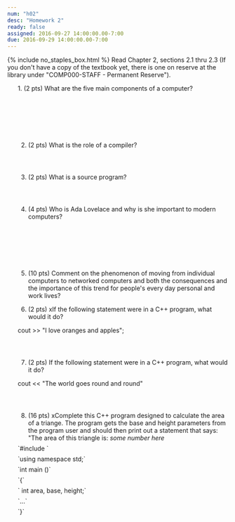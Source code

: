 ```yaml
---
num: "h02"
desc: "Homework 2"
ready: false
assigned: 2016-09-27 14:00:00.00-7:00
due: 2016-09-29 14:00:00.00-7:00
---
```

{% include no_staples_box.html %}
Read Chapter 2, sections 2.1 thru 2.3   (If you don't have a copy of the textbook yet, there is one on reserve at the library under "COMP000-STAFF - Permanent Reserve").

<ol markdown="1">
1.	(2 pts) What are the five main components of a computer?
  <div style="margin-bottom:8em"></div>

2.	(2 pts) What is the role of a compiler?
  <div style="margin-bottom:4em"></div>

3.	(2 pts) What is a source program?
  <div style="margin-bottom:4em"></div>

4.	(4 pts) Who is Ada Lovelace and why is she important to modern computers?
  <div style="margin-bottom:8em"></div>

5.	(10 pts) Comment on the phenomenon of moving from individual computers to networked computers and both the consequences and the importance of this trend for people's every day personal and work lives?
  <div class="pagebreak"></div>

6.	(2 pts) xIf the following statement were in a C++ program, what would it do?  
    <div style="margin-bottom:0.5em"></div>
cout >> "I love oranges and apples";

  <div style="margin-bottom:4em"></div>

7.	(2 pts) If the following statement were in a C++ program, what would it do?
  <div style="margin-bottom:1em"></div>
cout << "The world goes round and round"
  <div style="margin-bottom:4em"></div>
  
8.	(16 pts) xComplete this C++ program designed to calculate the area of a triange. The program gets the base and height parameters from the program user and should then print out a statement that says: "The area of this triangle is: <i>some number here</i>
  <div style="margin-bottom:.5em"></div>
<div markdown="1">
`#include <iostream>`
  <div style="margin-bottom:.5em"></div>
`using namespace std;`
  <div style="margin-bottom:.5em"></div>
`int main ()`
  <div style="margin-bottom:.5em"></div>
`{`
  <div style="margin-bottom:.5em"></div>
`   int area, base, height;`
  <div style="margin-bottom:.5em"></div>
`...`
  <div style="margin-bottom:.5em"></div>
`}`
</div>

</ol>
